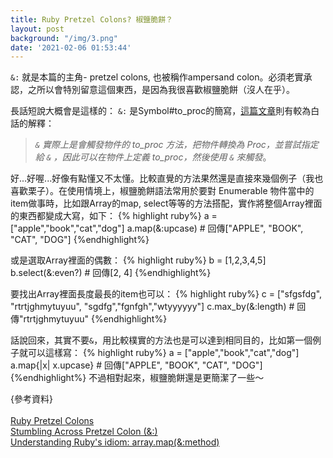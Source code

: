 ```yaml
---
title: Ruby Pretzel Colons? 椒鹽脆餅？
layout: post
background: "/img/3.png"
date: '2021-02-06 01:53:44'
---
```


`&:` 就是本篇的主角- pretzel colons, 也被稱作ampersand colon。必須老實承認，之所以會特別留意這個東西，是因為我很喜歡椒鹽脆餅（沒人在乎）。

長話短說大概會是這樣的： `&:` 是Symbol#to_proc的簡寫，[這篇文章](https://mgleon08.github.io/blog/2019/02/04/ruby-to-proc/)則有較為白話的解釋：

> *`&` 實際上是會觸發物件的 to_proc 方法，把物件轉換為 Proc，並嘗試指定給 `&` ，因此可以在物件上定義 to_proc，然後使用 `&` 來觸發*。

好...好喔...好像有點懂又不太懂。比較直覺的方法果然還是直接來幾個例子（我也喜歡栗子）。在使用情境上，椒鹽脆餅語法常用於要對 Enumerable 物件當中的item做事時，比如跟Array的map, select等等的方法搭配，實作將整個Array裡面的東西都變成大寫，如下：
{% highlight ruby%}
a = ["apple","book","cat","dog"]
a.map(&:upcase) # 回傳["APPLE", "BOOK", "CAT", "DOG"]
{%endhighlight%}

或是選取Array裡面的偶數：
{% highlight ruby%}
b = [1,2,3,4,5]
b.select(&:even?) # 回傳[2, 4]
{%endhighlight%}

要找出Array裡面長度最長的item也可以：
{% highlight ruby%}
c = ["sfgsfdg", "rtrtjghmytuyuu", "sgdfg","fgnfgh","wtyyyyyy"]
c.max_by(&:length) # 回傳"rtrtjghmytuyuu"
{%endhighlight%}

話說回來，其實不要`&`，用比較樸實的方法也是可以達到相同目的，比如第一個例子就可以這樣寫：
{% highlight ruby%}
a = ["apple","book","cat","dog"]
a.map{|x| x.upcase} # 回傳["APPLE", "BOOK", "CAT", "DOG"]
{%endhighlight%}
不過相對起來，椒鹽脆餅還是更簡潔了一些～

{參考資料}<br><br>
[Ruby Pretzel Colons](https://technology.customink.com/blog/2015/06/08/ruby-pretzels/)<br>
[Stumbling Across Pretzel Colon (&:)](https://medium.com/@dru_edmondson/stumbling-across-pretzel-colon-95df43383130)<br>
[Understanding Ruby's idiom: array.map(&:method)](https://www.brianstorti.com/understanding-ruby-idiom-map-with-symbol/)
